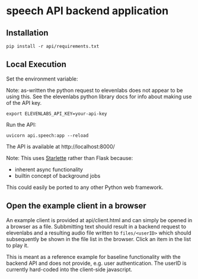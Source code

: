 # speech API backend application

## Installation

```
pip install -r api/requirements.txt
```

## Local Execution

Set the environment variable:

Note: as-written the python request to elevenlabs does not appear to be using this. See
the elevenlabs python library docs for info about making use of the API key.

```
export ELEVENLABS_API_KEY=your-api-key
```


Run the API:

```
uvicorn api.speech:app --reload
```

The API is available at http://localhost:8000/

Note: This uses [Starlette](https://www.starlette.io/) rather than Flask because:

 - inherent async functionality
 - builtin concept of background jobs

This could easily be ported to any other Python web framework.


## Open the example client in a browser

An example client is provided at api/client.html and can simply be opened in a browser as
a file. Subbmitting text should result in a backend request to elevenlabs and a resulting
audio file written to `files/<userID>` which should subsequently be shown in the file
list in the browser. Click an item in the list to play it.

This is meant as a reference example for baseline functionality with the backend API
and does not provide, e.g. user authentication. The userID is currently hard-coded into
the client-side javascript.
